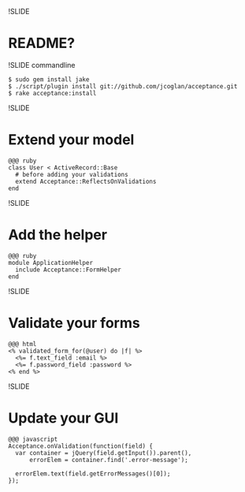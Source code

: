 !SLIDE
# README?


!SLIDE commandline

    $ sudo gem install jake
    $ ./script/plugin install git://github.com/jcoglan/acceptance.git
    $ rake acceptance:install


!SLIDE
# Extend your model

    @@@ ruby
    class User < ActiveRecord::Base
      # before adding your validations
      extend Acceptance::ReflectsOnValidations
    end


!SLIDE
# Add the helper

    @@@ ruby
    module ApplicationHelper
      include Acceptance::FormHelper
    end


!SLIDE
# Validate your forms

    @@@ html
    <% validated_form_for(@user) do |f| %>
      <%= f.text_field :email %>
      <%= f.password_field :password %>
    <% end %>


!SLIDE
# Update your GUI

    @@@ javascript
    Acceptance.onValidation(function(field) {
      var container = jQuery(field.getInput()).parent(),
          errorElem = container.find('.error-message');
      
      errorElem.text(field.getErrorMessages()[0]);
    });

